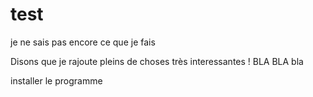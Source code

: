 # test
je ne sais pas encore ce que je fais

Disons que je rajoute pleins de choses très interessantes !
BLA BLA bla

installer le programme
